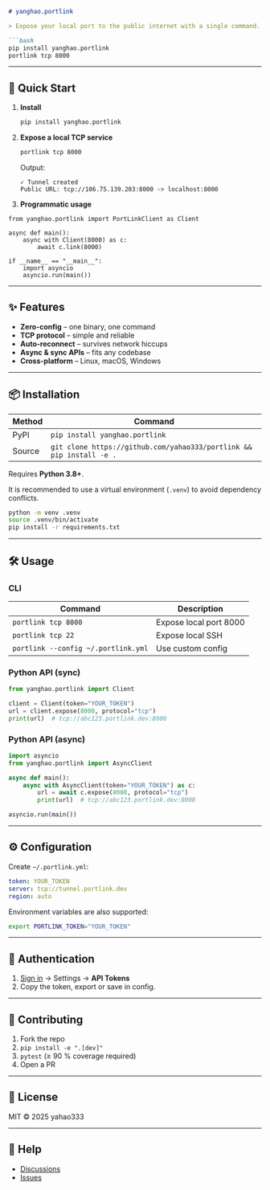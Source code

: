 ```markdown
# yanghao.portlink

> Expose your local port to the public internet with a single command.

```bash
pip install yanghao.portlink
portlink tcp 8000
```

---

## 🚀 Quick Start

1. **Install**  
   ```bash
   pip install yanghao.portlink
   ```

2. **Expose a local TCP service**  
   ```bash
   portlink tcp 8000
   ```
   Output:
   ```
   ✓ Tunnel created
   Public URL: tcp://106.75.139.203:8000 -> localhost:8000
   ```

3. **Programmatic usage**  

```
from yanghao.portlink import PortLinkClient as Client

async def main():
    async with Client(8000) as c:
        await c.link(8000)

if __name__ == "__main__":
    import asyncio
    asyncio.run(main())
```

---

## ✨ Features

- **Zero-config** – one binary, one command  
- **TCP protocol** – simple and reliable  
- **Auto-reconnect** – survives network hiccups  
- **Async & sync APIs** – fits any codebase  
- **Cross-platform** – Linux, macOS, Windows  

---

## 📦 Installation

| Method | Command |
|--------|---------|
| PyPI   | `pip install yanghao.portlink` |
| Source | `git clone https://github.com/yahao333/portlink && pip install -e .` |

Requires **Python 3.8+**.

It is recommended to use a virtual environment (`.venv`) to avoid dependency conflicts.

```bash
python -m venv .venv
source .venv/bin/activate
pip install -r requirements.txt
```

---

## 🛠 Usage

### CLI

| Command | Description |
|---------|-------------|
| `portlink tcp 8000` | Expose local port 8000 |
| `portlink tcp 22`    | Expose local SSH |
| `portlink --config ~/.portlink.yml` | Use custom config |

### Python API (sync)

```python
from yanghao.portlink import Client

client = Client(token="YOUR_TOKEN")
url = client.expose(8000, protocol="tcp")
print(url)  # tcp://abc123.portlink.dev:8000
```

### Python API (async)

```python
import asyncio
from yanghao.portlink import AsyncClient

async def main():
    async with AsyncClient(token="YOUR_TOKEN") as c:
        url = await c.expose(8000, protocol="tcp")
        print(url)  # tcp://abc123.portlink.dev:8000

asyncio.run(main())
```

---

## ⚙️ Configuration

Create `~/.portlink.yml`:

```yaml
token: YOUR_TOKEN
server: tcp://tunnel.portlink.dev
region: auto
```

Environment variables are also supported:
```bash
export PORTLINK_TOKEN="YOUR_TOKEN"
```

---

## 🔐 Authentication

1. [Sign in](https://portlink.dev) → Settings → **API Tokens**  
2. Copy the token, export or save in config.

---

## 🤝 Contributing

1. Fork the repo  
2. `pip install -e ".[dev]"`  
3. `pytest` (≥ 90 % coverage required)  
4. Open a PR

---

## 📄 License

MIT © 2025 yahao333

---

## 💬 Help

- [Discussions](https://github.com/yahao333/portlink/discussions)  
- [Issues](https://github.com/yahao333/portlink/issues)
```
